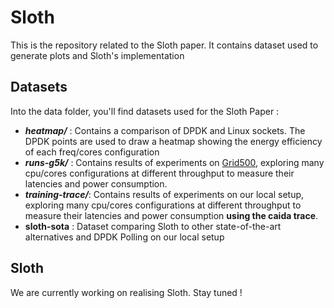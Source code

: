 # Sloth

This is the repository related to the Sloth paper. It contains dataset used to generate plots and Sloth's implementation 

## Datasets

Into the data folder, you'll find datasets used for the Sloth Paper :

* ***heatmap/*** : Contains a comparison of DPDK and Linux sockets. The DPDK points are used to draw a heatmap showing the energy efficiency of each freq/cores configuration
* ***runs-g5k/*** : Contains results of experiments on [Grid500](https://www.grid5000.fr), exploring many cpu/cores configurations at different throughput to measure their latencies and power consumption.
* ***training-trace/***: Contains results of experiments on our local setup, exploring many cpu/cores configurations at different throughput to measure their latencies and power consumption **using the caida trace**.
* **sloth-sota** : Dataset comparing Sloth to other state-of-the-art alternatives and DPDK Polling on our local setup


## Sloth 

We are currently working on realising Sloth. Stay tuned !
